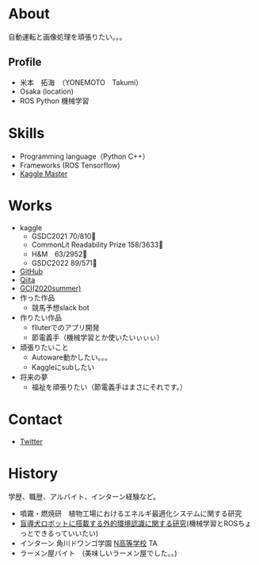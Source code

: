 # About

自動運転と画像処理を頑張りたい。。。

## Profile
- 米本　拓海　（YONEMOTO　Takumi）
- Osaka (location)
- ROS Python 機械学習 

# Skills
- Programming language（Python C++）
- Frameworks (ROS Tensorflow)
- [Kaggle Master](https://www.kaggle.com/tyonemoto)

# Works
- kaggle 
  - GSDC2021 70/810🥉 
  - CommonLit Readability Prize 158/3633🥈
  - H&M　63/2952🥈
  - GSDC2022 89/571🥉
- [GitHub](https://github.com/yone-moto)
- [Qiita](https://qiita.com/yoneyoneclub)
- [GCI(2020summer)](https://gci.t.u-tokyo.ac.jp/)
- 作った作品
  - 競馬予想slack bot 
- 作りたい作品
  - flluterでのアプリ開発
  - 節電義手（機械学習とか使いたいぃぃぃ）
- 頑張りたいこと
  - Autoware動かしたい。。。
  - Kaggleにsubしたい
- 将来の夢
  - 福祉を頑張りたい（節電義手はまさにそれです。）

# Contact
- [Twitter](https://twitter.com/toooyone)

# History
学歴、職歴、アルバイト、インターン経験など。
- 噴霧・燃焼研　植物工場におけるエネルギ最適化システムに関する研究
- [盲導犬ロボットに搭載する外的環境認識に関する研究](https://readyfor.jp/projects/guidecane2)(機械学習とROSちょっとできるっていいたい)
- インターン 角川ドワンゴ学園 [N高等学校](https://nnn.ed.jp/course/commute_programming/) TA
- ラーメン屋バイト　(美味しいラーメン屋でした。。)

